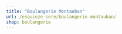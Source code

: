 ```yaml
---
title: "Boulangerie Montauban"
url: /esquieze-sere/boulangerie-montauban/
shop: boulangerie
---
```

